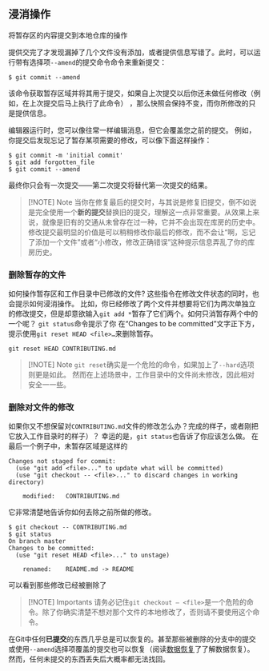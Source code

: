 
## 浸消操作
将暂存区的内容提交到本地仓库的操作

提供交完了才发现漏掉了几个文件没有添加，或者提供信息写错了。此时，可以运行带有选择项`--amend`的提交命令命令来重新提交：
```console
$ git commit --amend
```

该命令获取暂存区域并将其用于提交，如果自上次提交以后你还未做任何修改（例如，在上次提交后马上执行了此命令） ，那么快照会保持不变，而你所修改的只是提供信息。

编辑器运行时，您可以像往常一样编辑消息，但它会覆盖您之前的提交。
例如，你提交后发现忘记了暂存某项需要的修改，可以像下面这样操作：

```console
$ git commit -m 'initial commit'
$ git add forgotten_file
$ git commit --amend
```

最终你只会有一次提交——第二次提交将替代第一次提交的结果。

> [!NOTE] Note
> 当你在修复最后的提交时，与其说是修复旧提交，倒不如说是完全使用一个**新的提交**替换旧的提交，理解这一点非常重要。从效果上来说，就像是旧有的交通从未曾存在过一种，它并不会出现在库房的历史中。
> 修改提交最明显的价值是可以稍稍修改你最后的修改，而不会让“啊，忘记了添加一个文件”或者“小修改，修改正确错误”这种提示信息弄乱了你的库房历史。

### 删除暂存的文件

如何操作暂存区和工作目录中已修改的文件? 这些指令在修改文件状态的同时，也会提示如何浸消操作。
比如，你已经修改了两个文件并想要将它们为两次单独立的修改提交，但是却意欲输入`git add *`暂存了它们两个。如何只消暂存两个中的一个呢？ `git status`命令提示了你
在“Changes to be committed”文字正下方，提示使用`git reset HEAD <file>…​`来删除暂存。

```console
git reset HEAD CONTRIBUTING.md
```


> [!NOTE] Note
> `git reset`确实是一个危险的命令，如果加上了`--hard`选项则更是如此。 然而在上述场景中，工作目录中的文件尚未修改，因此相对安全一一些。

### 删除对文件的修改

如果你又不想保留对`CONTRIBUTING.md`文件的修改怎么办？完成的样子，或者刚把它放入工作目录时的样子）？ 幸运的是，`git status`也告诉了你应该怎么做。 在最后一个例子中，未暂存区域是这样的

```console
Changes not staged for commit:
  (use "git add <file>..." to update what will be committed)
  (use "git checkout -- <file>..." to discard changes in working directory)

    modified:   CONTRIBUTING.md
```

它非常清楚地告诉你如何去除之前所做的修改。
```console
$ git checkout -- CONTRIBUTING.md
$ git status
On branch master
Changes to be committed:
  (use "git reset HEAD <file>..." to unstage)

    renamed:    README.md -> README
```
可以看到那些修改已经被删除了


> [!NOTE] Importants
> 请务必记住`git checkout — <file>`是一个危险的命令。除了你确实清楚不想对那个文件的本地修改了，否则请不要使用这个命令。

在Git中任何**已提交**的东西几乎总是可以恢复的。甚至那些被删除的分支中的提交或使用`--amend`选择项覆盖的提交也可以恢复（阅读[数据恢复](https://git-scm.com/book/zh/v2/ch00/_data_recovery)了了解数据恢复）。然而，任何未提交的东西丢失后大概率都无法找回。







